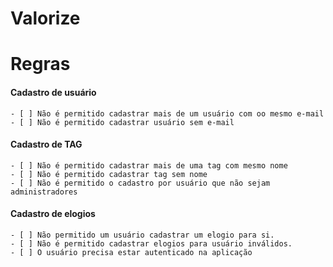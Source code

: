 # Valorize

# Regras
#### Cadastro de usuário
    - [ ] Não é permitido cadastrar mais de um usuário com oo mesmo e-mail
    - [ ] Não é permitido cadastrar usuário sem e-mail

#### Cadastro de TAG
    - [ ] Não é permitido cadastrar mais de uma tag com mesmo nome
    - [ ] Não é permitido cadastrar tag sem nome
    - [ ] Não é permitido o cadastro por usuário que não sejam administradores

#### Cadastro de elogios
    - [ ] Não permitido um usuário cadastrar um elogio para si.
    - [ ] Não é permitido cadastrar elogios para usuário inválidos.
    - [ ] O usuário precisa estar autenticado na aplicação